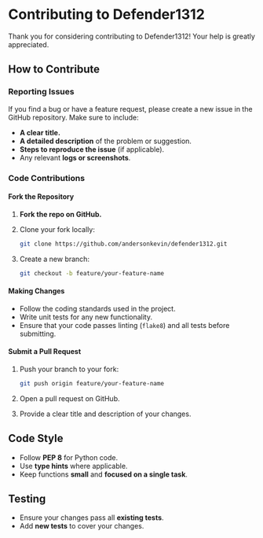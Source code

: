 # Contributing to Defender1312

Thank you for considering contributing to Defender1312! Your help is greatly appreciated.

## How to Contribute

### Reporting Issues

If you find a bug or have a feature request, please create a new issue in the GitHub repository. Make sure to include:

- **A clear title.**
- **A detailed description** of the problem or suggestion.
- **Steps to reproduce the issue** (if applicable).
- Any relevant **logs or screenshots**.

### Code Contributions

#### Fork the Repository

1. **Fork the repo on GitHub.**

2. Clone your fork locally:

   ```bash
   git clone https://github.com/andersonkevin/defender1312.git
   ```

3. Create a new branch:

   ```bash
   git checkout -b feature/your-feature-name
   ```

#### Making Changes

- Follow the coding standards used in the project.
- Write unit tests for any new functionality.
- Ensure that your code passes linting (`flake8`) and all tests before submitting.

#### Submit a Pull Request

1. Push your branch to your fork:

   ```bash
   git push origin feature/your-feature-name
   ```

2. Open a pull request on GitHub.
3. Provide a clear title and description of your changes.

## Code Style

- Follow **PEP 8** for Python code.
- Use **type hints** where applicable.
- Keep functions **small** and **focused on a single task**.

## Testing

- Ensure your changes pass all **existing tests**.
- Add **new tests** to cover your changes.
